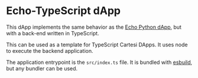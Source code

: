 # Echo-TypeScript dApp 

This dApp implements the same behavior as the [Echo Python dApp](../echo-python/), but with a back-end written in TypeScript.

This can be used as a template for TypeScript Cartesi DApps. It uses node to execute the backend application.

The application entrypoint is the `src/index.ts` file. It is bundled with [esbuild](https://esbuild.github.io), but any bundler can be used.



